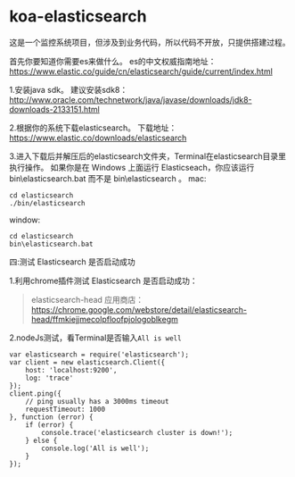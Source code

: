 # koa-elasticsearch



这是一个监控系统项目，但涉及到业务代码，所以代码不开放，只提供搭建过程。

首先你要知道你需要es来做什么。
es的中文权威指南地址：https://www.elastic.co/guide/cn/elasticsearch/guide/current/index.html

1.安装java sdk。
建议安装sdk8：http://www.oracle.com/technetwork/java/javase/downloads/jdk8-downloads-2133151.html

2.根据你的系统下载elasticsearch。
下载地址：https://www.elastic.co/downloads/elasticsearch

3.进入下载后并解压后的elasticsearch文件夹，Terminal在elasticsearch目录里执行操作。
如果你是在 Windows 上面运行 Elasticseach，你应该运行 bin\elasticsearch.bat 而不是 bin\elasticsearch 。
mac:
    

    cd elasticsearch
    ./bin/elasticsearch

window:

    cd elasticsearch
    bin\elasticsearch.bat

四:测试 Elasticsearch 是否启动成功

 1.利用chrome插件测试 Elasticsearch 是否启动成功：

> elasticsearch-head
应用商店：https://chrome.google.com/webstore/detail/elasticsearch-head/ffmkiejjmecolpfloofpjologoblkegm

2.nodeJs测试，看Terminal是否输入`All is well`

    var elasticsearch = require('elasticsearch'); 
    var client = new elasticsearch.Client({ 	
        host: 'localhost:9200', 	
        log: 'trace' 
    });
    client.ping({
    	// ping usually has a 3000ms timeout
    	requestTimeout: 1000
    }, function (error) {
	    if (error) {
    	    console.trace('elasticsearch cluster is down!');
    	} else {
	        console.log('All is well');
	    }
    });


